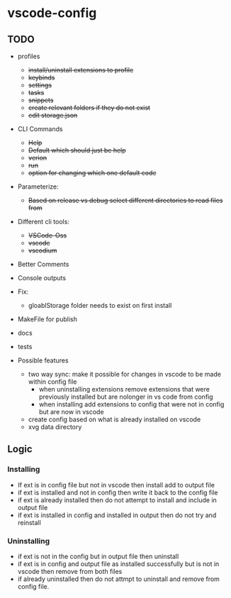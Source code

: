 # vscode-config

## TODO
- profiles
    - ~~install/uninstall extensions to profile~~
    - ~~keybinds~~
    - ~~settings~~
    - ~~tasks~~
    - ~~snippets~~
    - ~~create relevant folders if they do not exist~~
    - ~~edit storage.json~~
- CLI Commands
    - ~~Help~~
    - ~~Default which should just be help~~
    - ~~verion~~
    - ~~run~~
    - ~~option for changing which one default code~~
- Parameterize:
    - ~~Based on release vs debug select different directories to read files from~~
- Different cli tools:
    - ~~VSCode-Oss~~
    - ~~vscode~~
    - ~~vscodium~~
- Better Comments
- Console outputs
- Fix:
    - gloablStorage folder needs to exist on first install
- MakeFile for publish
- docs
- tests


- Possible features
    - two way sync: make it possible for changes in vscode to be made within config file
        - when uninstalling extensions remove extensions that were previously installed but are nolonger in vs code from config
        - when installing add extensions to config that were not in config but are now in vscode
    - create config based on what is already installed on vscode
    - xvg data directory


## Logic
### Installing
- If ext is in config file but not in vscode then install add to output file
- if ext is installed and not in config then write it back to the config file
- if ext is already installed then do not attempt to install and include in output file
- if ext is installed in config and installed in output then do not try and reinstall


### Uninstalling
- if ext is not in the config but in output file then uninstall
- if ext is in config and output file as installed successfully but is not in vscode then remove from both files
- if already uninstalled then do not attmpt to uninstall and remove from config file.